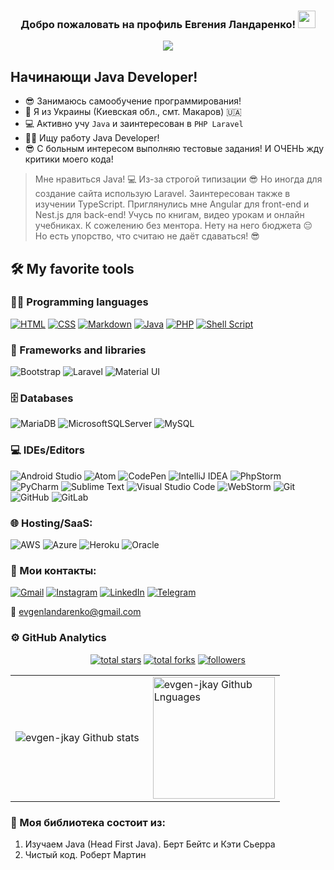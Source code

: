 <h3 align="center">
  Добро пожаловать на профиль Евгения Ландаренко!
  <img src="https://media.giphy.com/media/hvRJCLFzcasrR4ia7z/giphy.gif" width="28">
</3>

<p align="center">
  <a href="https://github.com/DenverCoder1/readme-typing-svg">
  <img src="https://readme-typing-svg.herokuapp.com/?lines=Java%20and%20PHP%20Laravel%20developer;0%2B%20years%20of%20coding%20experience;Always%20learning%20new%20things&font=Fira%20Code&center=true&width=440&height=45&color=f75c7e&vCenter=true&size=22"></a>
</p>

## Начинающи Java Developer!

- 😎 Занимаюсь самообучение программирования!
- 📍 Я из Украины (Киевская обл., смт. Макаров) 🇺🇦
- 💻 Активно учу `Java` и заинтересован в `PHP Laravel`
- 👨‍💻 Ищу работу Java Developer!
- 😎 С больным интересом выполняю тестовые задания! И ОЧЕНЬ жду критики моего кода!

> Мне нравиться Java! 💻
> Из-за строгой типизации 😎
> Но иногда для создание сайта использую Laravel.
> Заинтересован также в изучении TypeScript.
> Приглянулись мне Angular для front-end и Nest.js для back-end! 
> Учусь по книгам, видео урокам и онлайн учебниках. К сожелению без ментора. Нету на него бюджета 😔 Но есть упорство, что считаю не даёт сдаваться! 😎

## 🛠️ My favorite tools

### 👨‍💻 Programming languages

<p>
    <a href="https://github.com/search?q=user%3Aevgen-jkay+language%3Ahtml"><img alt="HTML" src="https://img.shields.io/badge/html5-%23E34F26.svg?style=for-the-badge&logo=html5&logoColor=white"></a>
    <a href="https://github.com/search?q=user%3Aevgen-jkay+language%3Acss"><img alt="CSS" src="https://img.shields.io/badge/css3-%231572B6.svg?style=for-the-badge&logo=css3&logoColor=white"></a>
    <a href="https://github.com/search?q=user%3Aevgen-jkay+language%3Amarkdown"><img alt="Markdown" src="https://img.shields.io/badge/markdown-%23000000.svg?style=for-the-badge&logo=markdown&logoColor=white"></a>
    <a href="https://github.com/search?q=user%3Aevgen-jkay+language%3Ajava"><img alt="Java" src="https://img.shields.io/badge/java-%23ED8B00.svg?style=for-the-badge&logo=java&logoColor=white"></a>
    <a href="https://github.com/search?q=user%3Aevgen-jkay+language%3Aphp"><img alt="PHP" src="https://img.shields.io/badge/php-%23777BB4.svg?style=for-the-badge&logo=php&logoColor=white"></a>
    <a href="https://github.com/search?q=user%3Aevgen-jkay+language%3Ashell"><img alt="Shell Script" src="https://img.shields.io/badge/shell_script-%23121011.svg?style=for-the-badge&logo=gnu-bash&logoColor=white"></a>
</p>

### 🧰 Frameworks and libraries

![Bootstrap](https://img.shields.io/badge/bootstrap-%23563D7C.svg?style=for-the-badge&logo=bootstrap&logoColor=white)
![Laravel](https://img.shields.io/badge/laravel-%23FF2D20.svg?style=for-the-badge&logo=laravel&logoColor=white)
![Material UI](https://img.shields.io/badge/materialui-%230081CB.svg?style=for-the-badge&logo=material-ui&logoColor=white)

### 🗄️ Databases 

![MariaDB](https://img.shields.io/badge/MariaDB-003545?style=for-the-badge&logo=mariadb&logoColor=white)
![MicrosoftSQLServer](https://img.shields.io/badge/Microsoft%20SQL%20Sever-CC2927?style=for-the-badge&logo=microsoft%20sql%20server&logoColor=white)
![MySQL](https://img.shields.io/badge/mysql-%2300f.svg?style=for-the-badge&logo=mysql&logoColor=white)

### 💻 IDEs/Editors

![Android Studio](https://img.shields.io/badge/Android%20Studio-3DDC84.svg?style=for-the-badge&logo=android-studio&logoColor=white)
![Atom](https://img.shields.io/badge/Atom-%2366595C.svg?style=for-the-badge&logo=atom&logoColor=white)
![CodePen](https://img.shields.io/badge/CodePen-white?style=for-the-badge&logo=codepen&logoColor=black)
![IntelliJ IDEA](https://img.shields.io/badge/IntelliJIDEA-000000.svg?style=for-the-badge&logo=intellij-idea&logoColor=white)
![PhpStorm](https://img.shields.io/badge/phpstorm-143?style=for-the-badge&logo=phpstorm&logoColor=black&color=black&labelColor=darkorchid)
![PyCharm](https://img.shields.io/badge/pycharm-143?style=for-the-badge&logo=pycharm&logoColor=black&color=black&labelColor=green)
![Sublime Text](https://img.shields.io/badge/sublime_text-%23575757.svg?style=for-the-badge&logo=sublime-text&logoColor=important)
![Visual Studio Code](https://img.shields.io/badge/Visual%20Studio%20Code-0078d7.svg?style=for-the-badge&logo=visual-studio-code&logoColor=white)
![WebStorm](https://img.shields.io/badge/webstorm-143?style=for-the-badge&logo=webstorm&logoColor=white&color=black)
![Git](https://img.shields.io/badge/git-%23F05033.svg?style=for-the-badge&logo=git&logoColor=white)
![GitHub](https://img.shields.io/badge/github-%23121011.svg?style=for-the-badge&logo=github&logoColor=white)
![GitLab](https://img.shields.io/badge/gitlab-%23181717.svg?style=for-the-badge&logo=gitlab&logoColor=white)

### 🌐 Hosting/SaaS:

![AWS](https://img.shields.io/badge/AWS-%23FF9900.svg?style=for-the-badge&logo=amazon-aws&logoColor=white)
![Azure](https://img.shields.io/badge/azure-%230072C6.svg?style=for-the-badge&logo=azure-devops&logoColor=white)
![Heroku](https://img.shields.io/badge/heroku-%23430098.svg?style=for-the-badge&logo=heroku&logoColor=white)
![Oracle](https://img.shields.io/badge/Oracle-F80000?style=for-the-badge&logo=oracle&logoColor=white)

### 🤝 Мои контакты:
<p>
    <a href="mailto:evgenlandarenko@gmail.com"><img alt="Gmail" src="https://img.shields.io/badge/Gmail-D14836?style=for-the-badge&logo=gmail&logoColor=white"></a>
    <a href="https://instagram.com/jkay_lucique"><img alt="Instagram" src="https://img.shields.io/badge/jkay_lucique-%23E4405F.svg?style=for-the-badge&logo=Instagram&logoColor=white"></a>
    <a href="https://www.linkedin.com//in/jkay-evgen"><img alt="LinkedIn" src="https://img.shields.io/badge/linkedin-%230077B5.svg?style=for-the-badge&logo=linkedin&logoColor=white"></a>
    <a href="https://t.me/jkay_luc"><img alt="Telegram" src="https://img.shields.io/badge/Telegram-2CA5E0?style=for-the-badge&logo=telegram&logoColor=white"></a>
</p>

📝 evgenlandarenko@gmail.com

### ⚙️ GitHub Analytics

<div align="center">
  <a href="https://github.com/evgen-jkay?tab=repositories&sort=stargazers">
    <img alt="total stars" title="Total stars on GitHub" src="https://custom-icon-badges.herokuapp.com/badge/dynamic/json?logo=star&color=7c007c&labelColor=640464&label=Stars&style=for-the-badge&query=%24.stars&url=https://api.github-star-counter.workers.dev/user/evgen-jkay"/></a>
  <a href="https://github.com/evgen-jkay?tab=repositories&sort=stargazers">
    <img alt="total forks" title="Total forks on GitHub" src="https://custom-icon-badges.herokuapp.com/badge/dynamic/json?logo=fork&color=55960c&labelColor=488207&label=Forks&style=for-the-badge&query=%24.forks&url=https://api.github-star-counter.workers.dev/user/evgen-jkay"/></a>
  <a href="https://github.com/evgen-jkay">
    <img alt="followers" title="Follow me on Github" src="https://custom-icon-badges.herokuapp.com/github/followers/evgen-jkay?color=236ad3&labelColor=1155ba&style=for-the-badge&logo=person-add&label=Follow&logoColor=white"/></a>
</div>

<table>
  <tr>
    <td>
      <img align="left" src="https://github-readme-streak-stats.herokuapp.com/?user=evgen-jkay&theme=merko" alt="evgen-jkay Github stats" />
    </td>
    <td>
      <img height="195px" align="right" alt="evgen-jkay Github Lnguages" src="https://github-readme-stats-eight-theta.vercel.app/api/top-langs/?username=evgen-jkay&theme=algolia&layout=compact" />
    </td>
  </tr>
</table>

### 📙 Моя библиотека состоит из:
1. Изучаем Java (Head First Java). Берт Бейтс и Кэти Сьерра
2. Чистый код. Роберт Мартин
